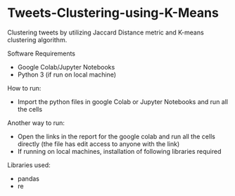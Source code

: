 # Tweets-Clustering-using-K-Means
Clustering tweets by utilizing Jaccard Distance metric and  K-means clustering algorithm.

Software Requirements
- Google Colab/Jupyter Notebooks
- Python 3 (if run on local machine)

How to run:
- Import the python files in google Colab or Jupyter Notebooks and run all the cells
  
Another way to run:
- Open the links in the report for the google colab and run all the cells directly (the file has edit access to anyone with the link)
- If running on local machines, installation of following libraries required

Libraries used:
- pandas
- re
